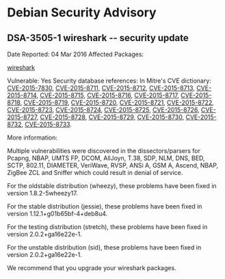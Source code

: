 
Debian Security Advisory
========================


DSA-3505-1 wireshark -- security update
---------------------------------------



Date Reported:
04 Mar 2016
Affected Packages:

[wireshark](https://packages.debian.org/src:wireshark)

Vulnerable:
Yes
Security database references:
In Mitre's CVE dictionary: [CVE-2015-7830](https://security-tracker.debian.org/tracker/CVE-2015-7830), [CVE-2015-8711](https://security-tracker.debian.org/tracker/CVE-2015-8711), [CVE-2015-8712](https://security-tracker.debian.org/tracker/CVE-2015-8712), [CVE-2015-8713](https://security-tracker.debian.org/tracker/CVE-2015-8713), [CVE-2015-8714](https://security-tracker.debian.org/tracker/CVE-2015-8714), [CVE-2015-8715](https://security-tracker.debian.org/tracker/CVE-2015-8715), [CVE-2015-8716](https://security-tracker.debian.org/tracker/CVE-2015-8716), [CVE-2015-8717](https://security-tracker.debian.org/tracker/CVE-2015-8717), [CVE-2015-8718](https://security-tracker.debian.org/tracker/CVE-2015-8718), [CVE-2015-8719](https://security-tracker.debian.org/tracker/CVE-2015-8719), [CVE-2015-8720](https://security-tracker.debian.org/tracker/CVE-2015-8720), [CVE-2015-8721](https://security-tracker.debian.org/tracker/CVE-2015-8721), [CVE-2015-8722](https://security-tracker.debian.org/tracker/CVE-2015-8722), [CVE-2015-8723](https://security-tracker.debian.org/tracker/CVE-2015-8723), [CVE-2015-8724](https://security-tracker.debian.org/tracker/CVE-2015-8724), [CVE-2015-8725](https://security-tracker.debian.org/tracker/CVE-2015-8725), [CVE-2015-8726](https://security-tracker.debian.org/tracker/CVE-2015-8726), [CVE-2015-8727](https://security-tracker.debian.org/tracker/CVE-2015-8727), [CVE-2015-8728](https://security-tracker.debian.org/tracker/CVE-2015-8728), [CVE-2015-8729](https://security-tracker.debian.org/tracker/CVE-2015-8729), [CVE-2015-8730](https://security-tracker.debian.org/tracker/CVE-2015-8730), [CVE-2015-8732](https://security-tracker.debian.org/tracker/CVE-2015-8732), [CVE-2015-8733](https://security-tracker.debian.org/tracker/CVE-2015-8733).  

More information:

Multiple vulnerabilities were discovered in the dissectors/parsers for
Pcapng, NBAP, UMTS FP, DCOM, AllJoyn, T.38, SDP, NLM, DNS, BED, SCTP,
802.11, DIAMETER, VeriWave, RVSP, ANSi A, GSM A, Ascend, NBAP, ZigBee ZCL
and Sniffer which could result in denial of service.


For the oldstable distribution (wheezy), these problems have been fixed
in version 1.8.2-5wheezy17.


For the stable distribution (jessie), these problems have been fixed in
version 1.12.1+g01b65bf-4+deb8u4.


For the testing distribution (stretch), these problems have been fixed
in version 2.0.2+ga16e22e-1.


For the unstable distribution (sid), these problems have been fixed in
version 2.0.2+ga16e22e-1.


We recommend that you upgrade your wireshark packages.





